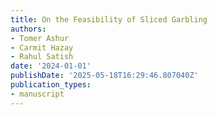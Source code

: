 ```yaml
---
title: On the Feasibility of Sliced Garbling
authors:
- Tomer Ashur
- Carmit Hazay
- Rahul Satish
date: '2024-01-01'
publishDate: '2025-05-18T16:29:46.807040Z'
publication_types:
- manuscript
---
```

